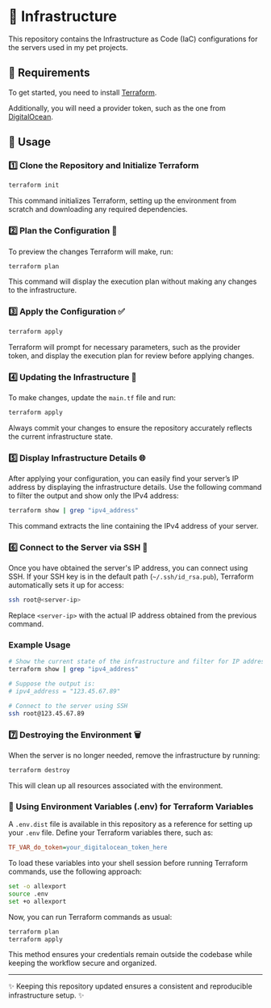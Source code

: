 # 🚀 Infrastructure

This repository contains the Infrastructure as Code (IaC) configurations for the servers used in my pet projects.

## 🔧 Requirements

To get started, you need to install [Terraform](https://developer.hashicorp.com/terraform/tutorials/aws-get-started/install-cli).

Additionally, you will need a provider token, such as the one from [DigitalOcean](https://cloud.digitalocean.com/account/api/tokens).

## 📖 Usage

### 1️⃣ Clone the Repository and Initialize Terraform

```bash
terraform init
```

This command initializes Terraform, setting up the environment from scratch and downloading any required dependencies.

### 2️⃣ Plan the Configuration 📝

To preview the changes Terraform will make, run:

```bash
terraform plan
```

This command will display the execution plan without making any changes to the infrastructure.

### 3️⃣ Apply the Configuration ✅

```bash
terraform apply
```

Terraform will prompt for necessary parameters, such as the provider token, and display the execution plan for review before applying changes.

### 4️⃣ Updating the Infrastructure 🔄

To make changes, update the `main.tf` file and run:

```bash
terraform apply
```

Always commit your changes to ensure the repository accurately reflects the current infrastructure state.


### 5️⃣ Display Infrastructure Details 🌐

After applying your configuration, you can easily find your server’s IP address by displaying the infrastructure details. Use the following command to filter the output and show only the IPv4 address:

```bash
terraform show | grep "ipv4_address"
```

This command extracts the line containing the IPv4 address of your server.

### 6️⃣ Connect to the Server via SSH 🔐

Once you have obtained the server's IP address, you can connect using SSH. If your SSH key is in the default path (`~/.ssh/id_rsa.pub`), Terraform automatically sets it up for access:

```bash
ssh root@<server-ip>
```

Replace `<server-ip>` with the actual IP address obtained from the previous command.

### Example Usage

```bash
# Show the current state of the infrastructure and filter for IP addresses
terraform show | grep "ipv4_address"

# Suppose the output is:
# ipv4_address = "123.45.67.89"

# Connect to the server using SSH
ssh root@123.45.67.89
```

### 7️⃣ Destroying the Environment 🗑️

When the server is no longer needed, remove the infrastructure by running:

```bash
terraform destroy
```

This will clean up all resources associated with the environment.

### 🔑 Using Environment Variables (.env) for Terraform Variables

A `.env.dist` file is available in this repository as a reference for setting up your `.env` file. Define your Terraform variables there, such as:

```ini
TF_VAR_do_token=your_digitalocean_token_here
```

To load these variables into your shell session before running Terraform commands, use the following approach:

```bash
set -o allexport
source .env
set +o allexport
```

Now, you can run Terraform commands as usual:

```bash
terraform plan
terraform apply
```

This method ensures your credentials remain outside the codebase while keeping the workflow secure and organized.

---

✨ Keeping this repository updated ensures a consistent and reproducible infrastructure setup. ✨

